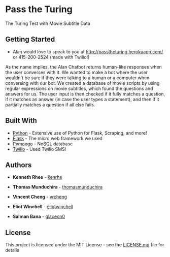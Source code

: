 # Pass the Turing

The Turing Test with Movie Subtitle Data


## Getting Started

* Alan would love to speak to you at http://passtheturing.herokuapp.com/ or 415-200-2524 (made with Twilio!)

As the name implies, the Alan Chatbot returns human-like responses when the user converses with it. We wanted to make a bot where the user wouldn't be sure if they were talking to a human or a computer when conversing with our bot. We created a database of movie scripts by using regular expressions on movie subtitles, which found the questions and answers for us. The user input is then checked if it fully matches a question, if it matches an answer (in case the user types a statement), and then if it partially matches a question if all else fails.


## Built With

* [Python](https://www.python.org/) - Extensive use of Python for Flask, Scraping, and more!
* [Flask](http://flask.pocoo.org/docs/0.11/) - The micro web framework we used
* [Pymongo](https://api.mongodb.com/python/current/) - NoSQL database
* [Twilio](https://www.twilio.com/) - Used Twilio SMS!


## Authors

* **Kenneth Rhee** - [kenrhe](https://www.github.com/kenrhe "Kenneth Rhee's Github")

* **Thomas Munduchira** - [thomasmunduchira](https://www.github.com/thomasmunduchira "Thomas Munduchira's Github")

* **Vincent Cheng** - [vrcheng](https://www.github.com/vrcheng "Vincent Cheng's Github")

* **Eliot Winchell** - [eliotwinchell](https://www.gitub.com/eliotwinchell "Eliot Winchell's Github")

* **Salman Bana** - [glaceon0](https://www.github.com/glaceon0 "Salman Bana's Github")


## License

This project is licensed under the MIT License - see the [LICENSE.md](LICENSE.md) file for details

